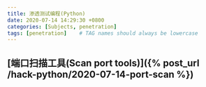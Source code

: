 ```yaml
---
title: 渗透测试编程(Python)
date: 2020-07-14 14:29:30 +0800
categories: [Subjects, penetration]
tags: [penetration]    # TAG names should always be lowercase 
---
```


## [端口扫描工具(Scan port tools)]({% post_url /hack-python/2020-07-14-port-scan %})
